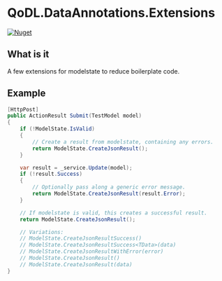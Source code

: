 # QoDL.DataAnnotations.Extensions

[![Nuget](https://img.shields.io/nuget/v/QoDL.DataAnnotations.Extensions?label=HealthCheckQoDL.DataAnnotations.Extensions&logo=nuget)](https://www.nuget.org/packages/QoDL.DataAnnotations.Extensions)

## What is it

A few extensions for modelstate to reduce boilerplate code.

## Example

```csharp
[HttpPost]
public ActionResult Submit(TestModel model)
{
    if (!ModelState.IsValid)
    {
        // Create a result from modelstate, containing any errors.
        return ModelState.CreateJsonResult();
    }

    var result = _service.Update(model);
    if (!result.Success)
    {
        // Optionally pass along a generic error message.
        return ModelState.CreateJsonResult(result.Error);
    }

    // If modelstate is valid, this creates a successful result.
    return ModelState.CreateJsonResult();

    // Variations:
    // ModelState.CreateJsonResultSuccess()
    // ModelState.CreateJsonResultSuccess<TData>(data)
    // ModelState.CreateJsonResultWithError(error)
    // ModelState.CreateJsonResult()
    // ModelState.CreateJsonResult(data)
}
```
